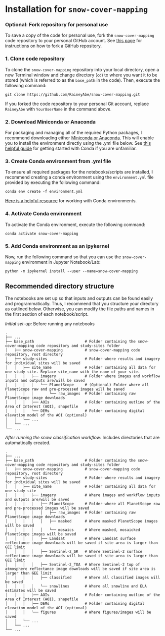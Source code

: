 # Installation for `snow-cover-mapping`

### Optional: Fork repository for personal use
To save a copy of the code for personal use, fork the `snow-cover-mapping` code repository to your personal GitHub account. See [this page](https://docs.github.com/en/get-started/quickstart/fork-a-repo) for instructions on how to fork a GitHub repository.

### 1. Clone code repository
To clone the `snow-cover-mapping` repository into your local directory, open a new Terminal window and change directory (`cd`) to where you want it to be stored (which is referred to as the `base_path` in the code). Then, execute the following command:

`git clone https://github.com/RaineyAbe/snow-cover-mapping.git`

If you forked the code repository to your personal Git account, replace `RaineyAbe` with `YourUserName` in the command above.

### 2. Download Miniconda or Anaconda
For packaging and managing all of the required Python packages, I recommend downloading either [Miniconda or Anaconda](https://conda.io/projects/conda/en/latest/user-guide/install/macos.html). This will enable you to install the environment directly using the .yml file below. See [this helpful guide](https://conda.io/projects/conda/en/latest/user-guide/getting-started.html) for getting started with Conda if you are unfamiliar.

### 3. Create Conda environment from .yml file
To ensure all required packages for the notebooks/scripts are installed, I recommend creating a conda environment using the `environment.yml` file provided by executing the following command:

`conda env create -f environment.yml`

[Here is a helpful resource](https://conda.io/projects/conda/en/latest/user-guide/tasks/manage-environments.html#creating-an-environment-from-an-environment-yml-file) for working with Conda environments.

### 4. Activate Conda environment
To activate the Conda environment, execute the following command:

`conda activate snow-cover-mapping`

### 5. Add Conda environment as an ipykernel

Now, run the following command so that you can use the `snow-cover-mapping` environment in Jupyter Notebook/Lab:

`python -m ipykernel install --user --name=snow-cover-mapping`

## Recommended directory structure
The notebooks are set up so that inputs and outputs can be found easily and programmatically. Thus, I recommend that you structure your directory as outlined below. Otherwise, you can modify the file paths and names in the first section of each notebook/script.

_Initial set-up:_ Before running any notebooks

    .
    ├── ...
    ├── base_path                       # Folder containing the snow-cover-mapping code repository and study-sites folder
    │   ├── snow-cover-mapping          # snow-cover-mapping code repository, root directory
    │   ├── study-sites                 # Folder where results and imagery for individual sites will be saved
    │   │   ├── site_name               # Folder containing all data for one study site. Replace site_name with the name of your site.
    │   │   │   ├── imagery             # Folder where images and workflow inputs and outputs are/will be saved
    │   │   │   │   └── PlanetScope     # (Optional) Folder where all PlanetScope raw and pre-processed images will be saved
    │   │   │   │       └── raw_images  # Folder containing raw PlanetScope image downloads
    │   │   │   ├── AOIs                # Folder containing outline of the Area of Interest (AOI), shapefile
    │   │   │   └── DEMs                # Folder containing digital elevation model of the AOI (optional)
    │   │   └── ...
    │   └── ...
    └── ...

_After running the snow classification workflow:_ Includes directories that are automatically created.

    .
    ├── ...
    ├── base_path                       # Folder containing the snow-cover-mapping code repository and study-sites folder
    │   ├── snow-cover-mapping          # snow-cover-mapping code repository, root directory
    │   ├── study-sites                 # Folder where results and imagery for individual sites will be saved
    │   │   ├── site_name               # Folder containing all data for one study site
    │   │   │   ├── imagery             # Where images and workflow inputs and outputs are/will be saved
    │   │   │   │   ├── PlanetScope     # Folder where all PlanetScope raw and pre-processed images will be saved
    │   │   │   │   │   ├── raw_images  # Folder containing raw PlanetScope image downloads
    │   │   │   │   │   ├── masked      # Where masked PlanetScope images will be saved
    │   │   │   │   │   └── mosaics     # Where masked, mosaicked PlanetScope images will be saved
    │   │   │   │   ├── Landsat         # Where Landsat surface reflectance image downloads will be saved if site area is larger than GEE limit
    │   │   │   │   ├── Sentinel-2_SR   # Where Sentinel-2 surface reflectance image downloads will be saved if site area is larger than GEE limit
    │   │   │   │   ├── Sentinel-2_TOA  # Where Sentinel-2 top of atmosphere reflectance image downloads will be saved if site area is larger than GEE limit
    │   │   │   │   ├── classified      # Where all classified images will be saved
    │   │   │   │   └── snowlines       # Where all snowline and ELA estimates will be saved
    │   │   │   ├── AOIs                # Folder containing outline of the Area of Interest (AOI), shapefile
    │   │   │   ├── DEMs                # Folder containing digital elevation model of the AOI (optional)
    │   │   │   └── figures             # Where figures/images will be saved
    │   │   └── ...
    │   └── ...
    └── ...
